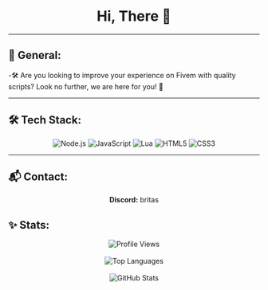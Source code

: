 <h1 align="center">Hi, There 👋</h1>

---

## 💫 General:  
-🛠️  Are you looking to improve your experience on Fivem with quality scripts? Look no further, we are here for you!  🔧

---

## 🛠️ Tech Stack:  
<p align="center">
  <img src="https://img.shields.io/badge/Node.js-339933?style=for-the-badge&logo=node.js&logoColor=white" alt="Node.js">
  <img src="https://img.shields.io/badge/JavaScript-F7DF1E?style=for-the-badge&logo=javascript&logoColor=black" alt="JavaScript">
  <img src="https://img.shields.io/badge/Lua-2C2D72?style=for-the-badge&logo=lua&logoColor=white" alt="Lua">
  <img src="https://img.shields.io/badge/HTML5-E34F26?style=for-the-badge&logo=html5&logoColor=white" alt="HTML5">
  <img src="https://img.shields.io/badge/CSS3-1572B6?style=for-the-badge&logo=css3&logoColor=white" alt="CSS3">
</p>

---

## 📬 Contact:  
<p align="center">
  <b>Discord:</b> britas
  <br>
</p>

## ✨ Stats: 

<div align="center">
  <img src="https://komarev.com/ghpvc/?username=EliteDevelopmentX&color=brightgreen&style=for-the-badge" alt="Profile Views" />
  <br><br>
  <img src="https://github-readme-stats.vercel.app/api/top-langs/?username=Br1tas&layout=compact&theme=radical" alt="Top Languages" />
  <br><br>
  <img src="https://github-readme-stats.vercel.app/api?username=Br1tas&show_icons=true&theme=radical" alt="GitHub Stats" />
</div>
